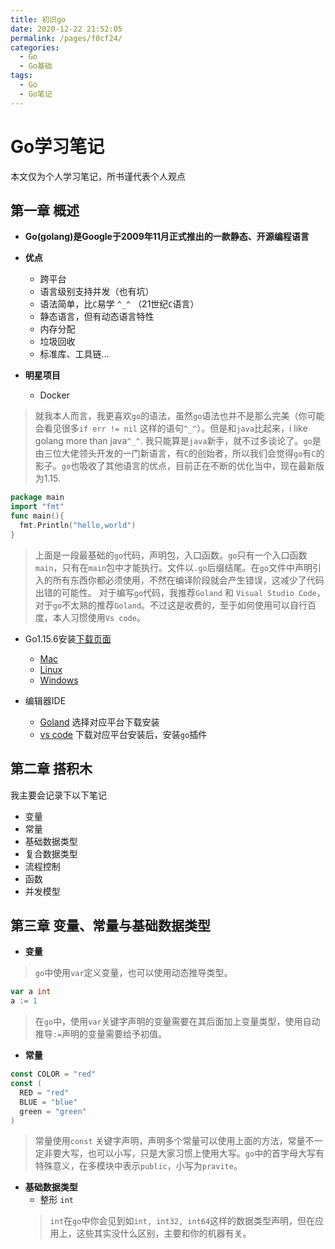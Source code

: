```yaml
---
title: 初识go
date: 2020-12-22 21:52:05
permalink: /pages/f0cf24/
categories:
  - Go
  - Go基础
tags:
  - Go
  - Go笔记
---
```


# Go学习笔记
本文仅为个人学习笔记，所书谨代表个人观点
## 第一章 概述

+ **Go(golang)是Google于2009年11月正式推出的一款静态、开源编程语言**

+ **优点**
  - 跨平台
  - 语言级别支持并发（也有坑）
  - 语法简单，比`C`易学 `^_^` （21世纪`C`语言）
  - 静态语言，但有动态语言特性
  - 内存分配
  - 垃圾回收
  - 标准库、工具链...
+ **明星项目**
  - Docker

> 就我本人而言，我更喜欢`go`的语法，虽然`go`语法也并不是那么完美（你可能会看见很多`if err != nil` 这样的语句`^_^`）。但是和`java`比起来，i like golang more than java`^_^`.
> 我只能算是`java`新手，就不过多谈论了。`go`是由三位大佬领头开发的一门新语言，有`C`的创始者，所以我们会觉得`go`有`C`的影子。`go`也吸收了其他语言的优点，目前正在不断的优化当中，现在最新版为1.15.

```go
package main
import "fmt"
func main(){
  fmt.Println("hello,world")
}
```
> 上面是一段最基础的`go`代码，声明包，入口函数。`go`只有一个入口函数`main`，只有在`main`包中才能执行。文件以`.go`后缀结尾。在`go`文件中声明引入的所有东西你都必须使用，不然在编译阶段就会产生错误，这减少了代码出错的可能性。
> 对于编写`go`代码，我推荐`Goland` 和 `Visual Studio Code`，对于`go`不太熟的推荐`Goland`。不过这是收费的，至于如何使用可以自行百度，本人习惯使用`Vs code`。

 + Go1.15.6安装[下载页面](https://studygolang.com/dl)
    - [Mac](https://studygolang.com/dl/golang/go1.15.6.darwin-amd64.pkg)
    - [Linux](https://studygolang.com/dl/golang/go1.15.6.linux-amd64.tar.gz)
    - [Windows](https://studygolang.com/dl/golang/go1.15.6.windows-amd64.msi)

+ 编辑器IDE
  - [Goland](https://www.jetbrains.com/go/download/) 选择对应平台下载安装
  - [vs code](https://code.visualstudio.com/Download) 下载对应平台安装后，安装`go`插件 


## 第二章 搭积木

我主要会记录下以下笔记

+ 变量
+ 常量
+ 基础数据类型
+ 复合数据类型
+ 流程控制
+ 函数
+ 并发模型


## 第三章  变量、常量与基础数据类型

+ **变量**

> `go`中使用`var`定义变量，也可以使用动态推导类型。

```go
var a int
a := 1
```
> 在`go`中，使用`var`关键字声明的变量需要在其后面加上变量类型，使用自动推导`:=`声明的变量需要给予初值。

+ **常量**
```go
const COLOR = "red"
const (
  RED = "red"
  BLUE = "blue"
  green = "green"
)
```
> 常量使用`const` 关键字声明，声明多个常量可以使用上面的方法，常量不一定非要大写，也可以小写，只是大家习惯上使用大写。`go`中的首字母大写有特殊意义，在多模块中表示`public`，小写为`pravite`。

+ **基础数据类型**
  - 整形 `int`
  > `int`在`go`中你会见到如`int, int32, int64`这样的数据类型声明，但在应用上，这些其实没什么区别，主要和你的机器有关。


